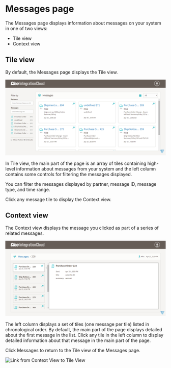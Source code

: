 # Messages page

The Messages page displays information about messages on your system in one of two views: 
- Tile view
- Context view

## Tile view

By default, the Messages page displays the Tile view.

![Messages Page Tile View](../images/B2BiMessagePage1.png)

In Tile view, the main part of the page is an array of tiles containing high-level information about messages from your system and the left column contains some controls for filtering the messages displayed.

You can filter the messages displayed by partner, message ID, message type, and time range.

Click any message tile to display the Context view. 

## Context view
The Context view displays the message you clicked as part of a series of related messages. 

![Messages Page Context View](../images/B2BiMessagePageContextView1.png)

The left column displays a set of tiles (one message per tile) listed in chronological order. By default, the main part of the page displays detailed about the first message in the list. Click any tile in the left column to display detailed information about that message in the main part of the page.

Click Messages to return to the Tile view of the Messages page.

![Link from Context View to Tile View](<img src="../images/B2BiMessagePageContextView2.png" width="48">)


